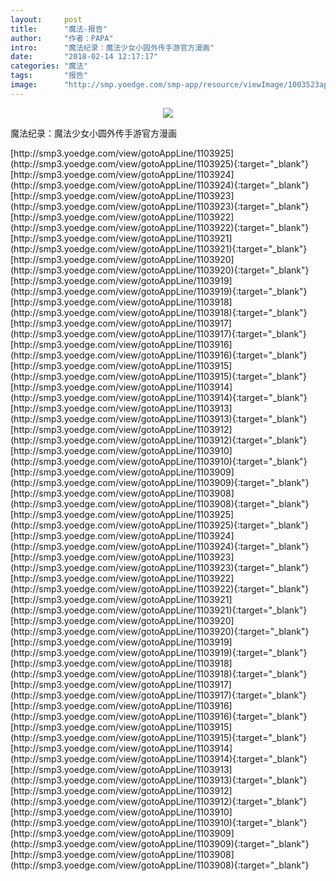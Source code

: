 ```yaml
---
layout:     post
title:      "魔法☆报告"
author:     "作者：PAPA"
intro:      "魔法纪录：魔法少女小圆外传手游官方漫画"
date:       "2018-02-14 12:17:17"
categories: "魔法"
tags:       "报告"
image:      "http://smp.yoedge.com/smp-app/resource/viewImage/1003523appline.png"
---
```

<div style="text-align: center">
<p><img src="http://smp.yoedge.com/smp-app/resource/viewImage/1003523appline.png"/></p>
</div>
<p class="post-meta">
<span>魔法纪录：魔法少女小圆外传手游官方漫画</span>
</p>
[http://smp3.yoedge.com/view/gotoAppLine/1103925](http://smp3.yoedge.com/view/gotoAppLine/1103925){:target="_blank"}
[http://smp3.yoedge.com/view/gotoAppLine/1103924](http://smp3.yoedge.com/view/gotoAppLine/1103924){:target="_blank"}
[http://smp3.yoedge.com/view/gotoAppLine/1103923](http://smp3.yoedge.com/view/gotoAppLine/1103923){:target="_blank"}
[http://smp3.yoedge.com/view/gotoAppLine/1103922](http://smp3.yoedge.com/view/gotoAppLine/1103922){:target="_blank"}
[http://smp3.yoedge.com/view/gotoAppLine/1103921](http://smp3.yoedge.com/view/gotoAppLine/1103921){:target="_blank"}
[http://smp3.yoedge.com/view/gotoAppLine/1103920](http://smp3.yoedge.com/view/gotoAppLine/1103920){:target="_blank"}
[http://smp3.yoedge.com/view/gotoAppLine/1103919](http://smp3.yoedge.com/view/gotoAppLine/1103919){:target="_blank"}
[http://smp3.yoedge.com/view/gotoAppLine/1103918](http://smp3.yoedge.com/view/gotoAppLine/1103918){:target="_blank"}
[http://smp3.yoedge.com/view/gotoAppLine/1103917](http://smp3.yoedge.com/view/gotoAppLine/1103917){:target="_blank"}
[http://smp3.yoedge.com/view/gotoAppLine/1103916](http://smp3.yoedge.com/view/gotoAppLine/1103916){:target="_blank"}
[http://smp3.yoedge.com/view/gotoAppLine/1103915](http://smp3.yoedge.com/view/gotoAppLine/1103915){:target="_blank"}
[http://smp3.yoedge.com/view/gotoAppLine/1103914](http://smp3.yoedge.com/view/gotoAppLine/1103914){:target="_blank"}
[http://smp3.yoedge.com/view/gotoAppLine/1103913](http://smp3.yoedge.com/view/gotoAppLine/1103913){:target="_blank"}
[http://smp3.yoedge.com/view/gotoAppLine/1103912](http://smp3.yoedge.com/view/gotoAppLine/1103912){:target="_blank"}
[http://smp3.yoedge.com/view/gotoAppLine/1103910](http://smp3.yoedge.com/view/gotoAppLine/1103910){:target="_blank"}
[http://smp3.yoedge.com/view/gotoAppLine/1103909](http://smp3.yoedge.com/view/gotoAppLine/1103909){:target="_blank"}
[http://smp3.yoedge.com/view/gotoAppLine/1103908](http://smp3.yoedge.com/view/gotoAppLine/1103908){:target="_blank"}
[http://smp3.yoedge.com/view/gotoAppLine/1103925](http://smp3.yoedge.com/view/gotoAppLine/1103925){:target="_blank"}
[http://smp3.yoedge.com/view/gotoAppLine/1103924](http://smp3.yoedge.com/view/gotoAppLine/1103924){:target="_blank"}
[http://smp3.yoedge.com/view/gotoAppLine/1103923](http://smp3.yoedge.com/view/gotoAppLine/1103923){:target="_blank"}
[http://smp3.yoedge.com/view/gotoAppLine/1103922](http://smp3.yoedge.com/view/gotoAppLine/1103922){:target="_blank"}
[http://smp3.yoedge.com/view/gotoAppLine/1103921](http://smp3.yoedge.com/view/gotoAppLine/1103921){:target="_blank"}
[http://smp3.yoedge.com/view/gotoAppLine/1103920](http://smp3.yoedge.com/view/gotoAppLine/1103920){:target="_blank"}
[http://smp3.yoedge.com/view/gotoAppLine/1103919](http://smp3.yoedge.com/view/gotoAppLine/1103919){:target="_blank"}
[http://smp3.yoedge.com/view/gotoAppLine/1103918](http://smp3.yoedge.com/view/gotoAppLine/1103918){:target="_blank"}
[http://smp3.yoedge.com/view/gotoAppLine/1103917](http://smp3.yoedge.com/view/gotoAppLine/1103917){:target="_blank"}
[http://smp3.yoedge.com/view/gotoAppLine/1103916](http://smp3.yoedge.com/view/gotoAppLine/1103916){:target="_blank"}
[http://smp3.yoedge.com/view/gotoAppLine/1103915](http://smp3.yoedge.com/view/gotoAppLine/1103915){:target="_blank"}
[http://smp3.yoedge.com/view/gotoAppLine/1103914](http://smp3.yoedge.com/view/gotoAppLine/1103914){:target="_blank"}
[http://smp3.yoedge.com/view/gotoAppLine/1103913](http://smp3.yoedge.com/view/gotoAppLine/1103913){:target="_blank"}
[http://smp3.yoedge.com/view/gotoAppLine/1103912](http://smp3.yoedge.com/view/gotoAppLine/1103912){:target="_blank"}
[http://smp3.yoedge.com/view/gotoAppLine/1103910](http://smp3.yoedge.com/view/gotoAppLine/1103910){:target="_blank"}
[http://smp3.yoedge.com/view/gotoAppLine/1103909](http://smp3.yoedge.com/view/gotoAppLine/1103909){:target="_blank"}
[http://smp3.yoedge.com/view/gotoAppLine/1103908](http://smp3.yoedge.com/view/gotoAppLine/1103908){:target="_blank"}


